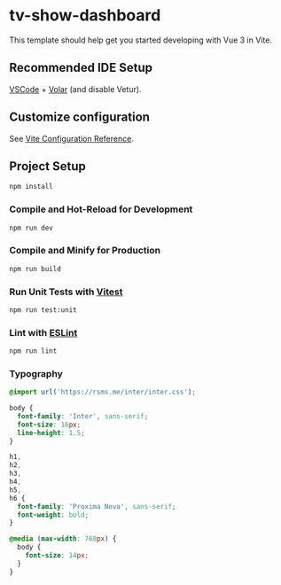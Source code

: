 # tv-show-dashboard

This template should help get you started developing with Vue 3 in Vite.

## Recommended IDE Setup

[VSCode](https://code.visualstudio.com/) + [Volar](https://marketplace.visualstudio.com/items?itemName=Vue.volar) (and disable Vetur).

## Customize configuration

See [Vite Configuration Reference](https://vite.dev/config/).

## Project Setup

```sh
npm install
```

### Compile and Hot-Reload for Development

```sh
npm run dev
```

### Compile and Minify for Production

```sh
npm run build
```

### Run Unit Tests with [Vitest](https://vitest.dev/)

```sh
npm run test:unit
```

### Lint with [ESLint](https://eslint.org/)

```sh
npm run lint
```

### Typography

```css
@import url('https://rsms.me/inter/inter.css');

body {
  font-family: 'Inter', sans-serif;
  font-size: 16px;
  line-height: 1.5;
}

h1,
h2,
h3,
h4,
h5,
h6 {
  font-family: 'Proxima Nova', sans-serif;
  font-weight: bold;
}

@media (max-width: 768px) {
  body {
    font-size: 14px;
  }
}
```
